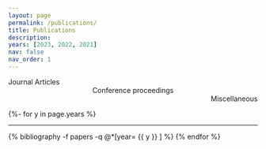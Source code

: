 ```yaml
---
layout: page
permalink: /publications/
title: Publications
description:
years: [2023, 2022, 2021]
nav: false
nav_order: 1
---
```

<div class="row">
  <div class="col-sm-4 title" style="color:var(--pub-article);">
    Journal Articles
  </div>
  <div class="col-sm-4 title" style="color:var(--pub-inproceedings); text-align:center;">
    Conference proceedings
  </div>
  <div class="col-sm-4 title" style="color:var(--pub-misc);  text-align:right">
    Miscellaneous
  </div>
</div>

<!-- _pages/publications.md -->
<div class="publications">

{%- for y in page.years %}
<hr>
  <!-- <h2 class="year">{{y}}</h2> -->
  {% bibliography -f papers -q @*[year= {{ y }} ] %}
{% endfor %}

</div>
